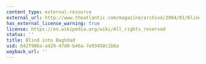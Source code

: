 ```yaml
---
content_type: external-resource
external_url: http://www.theatlantic.com/magazine/archive/2004/01/blind-into-baghdad/302860/
has_external_license_warning: true
license: https://en.wikipedia.org/wiki/All_rights_reserved
status: ''
title: Blind into Baghdad
uid: 642f986a-a420-47d0-b46a-7e93458c1b6a
wayback_url: ''
---
```

